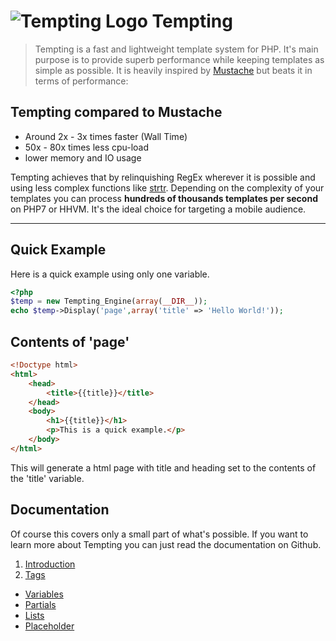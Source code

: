 ![Tempting Logo](http://puu.sh/kTNyC/1d297f0c9e.png) Tempting
===============
>Tempting is a fast and lightweight template system for PHP. It's main purpose is to provide superb performance while keeping templates as simple as possible. It is heavily inspired by [Mustache](https://github.com/bobthecow/mustache.php/blob/master/) but beats it in terms of performance:

Tempting compared to Mustache
---------------
  - Around 2x - 3x times faster (Wall Time)
  - 50x - 80x times less cpu-load
  - lower memory and IO usage

Tempting achieves that by relinquishing RegEx wherever it is possible and using less complex functions like [strtr](http://php.net/manual/de/function.strtr.php). Depending on the complexity of your templates you can process **hundreds of thousands templates per second** on PHP7 or HHVM. It's the ideal choice for targeting a mobile audience.

- - -

Quick Example
---------------

Here is a quick example using only one variable.

```php
<?php
$temp = new Tempting_Engine(array(__DIR__));
echo $temp->Display('page',array('title' => 'Hello World!'));
```

Contents of 'page'
---------------
```html
<!Doctype html>
<html>
    <head>
        <title>{{title}}</title>
    </head>
    <body>
        <h1>{{title}}</h1>
        <p>This is a quick example.</p>
    </body>
</html>
```

This will generate a html page with title and heading set to the contents of the 'title' variable.

Documentation
---------------

Of course this covers only a small part of what's possible. If you want to learn more about Tempting you can just read the documentation on Github.

1. [Introduction](https://github.com/Chrisblue/Tempting/wiki)
2. [Tags](https://github.com/Chrisblue/Tempting/wiki/Tags)
  * [Variables](https://github.com/Chrisblue/Tempting/wiki/Variables)
  * [Partials](https://github.com/Chrisblue/Tempting/wiki/Partials)
  * [Lists](https://github.com/Chrisblue/Tempting/wiki/Lists)
  * [Placeholder](https://github.com/Chrisblue/Tempting/wiki/Placeholder)
